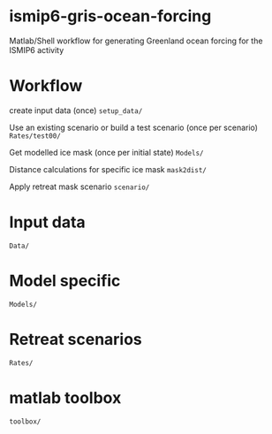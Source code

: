# ismip6-gris-ocean-forcing
Matlab/Shell workflow for generating Greenland ocean forcing for the ISMIP6 activity

# Workflow
create input data (once)
```setup_data/```

Use an existing scenario or build a test scenario (once per scenario) 
```Rates/test00/```

Get modelled ice mask (once per initial state)
```Models/```



Distance calculations for specific ice mask 
```mask2dist/```

Apply retreat mask scenario
```scenario/```



# Input data
```Data/```
# Model specific 
```Models/```
# Retreat scenarios
`Rates/`


# matlab toolbox
`toolbox/`
